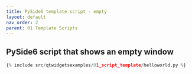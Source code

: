 ```yaml
---
title: PySide6 template script - empty
layout: default
nav_order: 2
parent: 01 Template Scripts
---
```


## PySide6 script that shows an empty window

```python
{% include src/qtwidgetsexamples/01_script_template/helloworld.py %}
```
